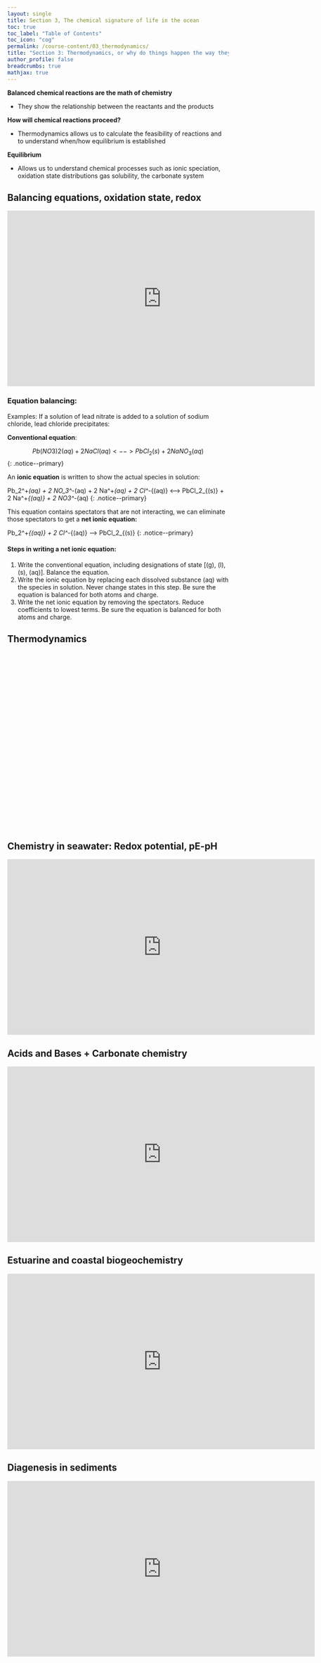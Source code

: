 ```yaml
---
layout: single
title: Section 3, The chemical signature of life in the ocean
toc: true
toc_label: "Table of Contents"
toc_icon: "cog"
permalink: /course-content/03_thermodynamics/
title: "Section 3: Thermodynamics, or why do things happen the way they do?"
author_profile: false
breadcrumbs: true
mathjax: true
---
```


**Balanced chemical reactions are the math of chemistry**
- They show the relationship between the reactants and the products

**How will chemical reactions proceed?**
- Thermodynamics allows us to calculate the feasibility of reactions and to understand when/how equilibrium is established

**Equilibrium**
- Allows us to understand chemical processes such as ionic speciation, oxidation state distributions gas solubility, the carbonate system 


## Balancing equations, oxidation state, redox
<embed src="https://sethbushinsky.github.io/OCN623_Chemical_Oceanography/assets/pdfs/Thermodynamics_Activity.pdf" type="application/pdf" width="700px" height="400px"/>

### Equation balancing:
Examples:
If a solution of lead nitrate is added to a solution of sodium chloride, lead chloride precipitates:

**Conventional equation**:

$$Pb(NO3)2(aq) + 2NaCl(aq) <--> PbCl_2(s) + 2 NaNO_3(aq)$$
{: .notice--primary}

An **ionic equation** is written to show the actual species in solution:

Pb_2^+_(aq) + 2 NO_3^-_(aq) + 2 Na^+_(aq) + 2 Cl^-_{(aq)} <--> PbCl_2_{(s)} + 2 Na^+_{(aq)} + 2 NO3^-_(aq)
{: .notice--primary}

This equation contains spectators that are not interacting, we can eliminate those spectators to get a **net ionic equation:**

Pb_2^+_{(aq)} + 2 Cl^-_{(aq)} --> PbCl_2_{(s)}
{: .notice--primary}

#### Steps in writing a net ionic equation:
1. Write the conventional equation, including designations of state [(g), (l), (s), (aq)].  Balance the equation.
2. Write the ionic equation by replacing each dissolved substance (aq) with the species in solution.  Never change states in this step. Be sure the equation is balanced for both atoms and charge.
3. Write the net ionic equation by removing the spectators.  Reduce coefficients to lowest terms. Be sure the equation is balanced for both atoms and charge.


## Thermodynamics
<embed src="" type="application/pdf" width="700px" height="400px"/>

## Chemistry in seawater: Redox potential, pE-pH
<embed src="https://sethbushinsky.github.io/OCN623_Chemical_Oceanography/assets/pdfs/12_Redox_Potential_pE_pH.pdf" type="application/pdf" width="700px" height="400px"/>

## Acids and Bases + Carbonate chemistry
<embed src="https://sethbushinsky.github.io/OCN623_Chemical_Oceanography/assets/pdfs/13_Acids_Bases_Carbonate_Chemistry.pdf" type="application/pdf" width="700px" height="400px"/>

## Estuarine and coastal biogeochemistry 
<embed src="https://sethbushinsky.github.io/OCN623_Chemical_Oceanography/assets/pdfs/OCN623-Coastal_bgc_students.pdf" type="application/pdf" width="700px" height="400px"/>

## Diagenesis in sediments
<embed src="https://sethbushinsky.github.io/OCN623_Chemical_Oceanography/assets/pdfs/OCN623 2024 Diagenesis - slides.pdf" type="application/pdf" width="700px" height="400px"/>
